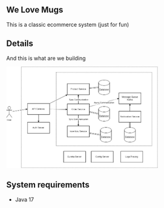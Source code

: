 ## We Love Mugs

This is a classic ecommerce system (just for fun)

## Details

And this is what are we building

<div align="left">
    <img src="resources/microservicesdiagram.jpg" width="400">
</div>

## System requirements

- Java 17